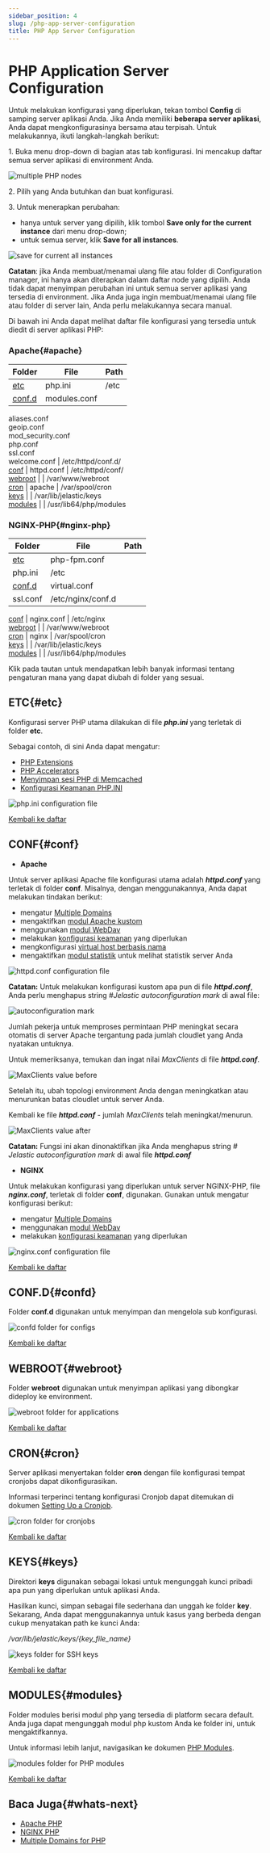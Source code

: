 ```yaml
---
sidebar_position: 4
slug: /php-app-server-configuration
title: PHP App Server Configuration
---
```

# PHP Application Server Configuration

Untuk melakukan konfigurasi yang diperlukan, tekan tombol **Config** di samping server aplikasi Anda. Jika Anda memiliki **beberapa server aplikasi**, Anda dapat mengkonfigurasinya bersama atau terpisah. Untuk melakukannya, ikuti langkah-langkah berikut:

1\. Buka menu drop-down di bagian atas tab konfigurasi. Ini mencakup daftar semua server aplikasi di environment Anda.

![multiple PHP nodes](#)

2\. Pilih yang Anda butuhkan dan buat konfigurasi.

3\. Untuk menerapkan perubahan:

  * hanya untuk server yang dipilih, klik tombol **Save only for the current instance** dari menu drop-down;
  * untuk semua server, klik **Save for all instances**.

![save for current all instances](#)

**Catatan**: jika Anda membuat/menamai ulang file atau folder di Configuration manager, ini hanya akan diterapkan dalam daftar node yang dipilih. Anda tidak dapat menyimpan perubahan ini untuk semua server aplikasi yang tersedia di environment. Jika Anda juga ingin membuat/menamai ulang file atau folder di server lain, Anda perlu melakukannya secara manual.

Di bawah ini Anda dapat melihat daftar file konfigurasi yang tersedia untuk diedit di server aplikasi PHP:

### Apache{#apache}

Folder | File | Path  
---|---|---  
[etc](<https://docs.dewacloud.com/docs/#etc>) | php.ini | /etc  
[conf.d](<https://docs.dewacloud.com/docs/#confd>) | modules.conf  
aliases.conf  
geoip.conf  
mod_security.conf  
php.conf  
ssl.conf  
welcome.conf | /etc/httpd/conf.d/  
[conf](<https://docs.dewacloud.com/docs/#conf>) | httpd.conf | /etc/httpd/conf/  
[webroot](<https://docs.dewacloud.com/docs/#webroot>) |  | /var/www/webroot  
[cron](<https://docs.dewacloud.com/docs/#cron>) | apache | /var/spool/cron  
[keys](<https://docs.dewacloud.com/docs/#keys>) |  | /var/lib/jelastic/keys  
[modules](<https://docs.dewacloud.com/docs/#modules>) |  | /usr/lib64/php/modules  
  
### NGINX-PHP{#nginx-php}

Folder | File | Path  
---|---|---  
[etc](<https://docs.dewacloud.com/docs/#etc>) | php-fpm.conf  
php.ini | /etc  
[conf.d](<https://docs.dewacloud.com/docs/#confd>) | virtual.conf  
ssl.conf | /etc/nginx/conf.d  
  
[conf](<https://docs.dewacloud.com/docs/#conf>) | nginx.conf | /etc/nginx  
[webroot](<https://docs.dewacloud.com/docs/#webroot>) |  | /var/www/webroot  
[cron](<https://docs.dewacloud.com/docs/#cron>) | nginx | /var/spool/cron  
[keys](<https://docs.dewacloud.com/docs/#keys>) |  | /var/lib/jelastic/keys  
[modules](<https://docs.dewacloud.com/docs/#modules>) |  | /usr/lib64/php/modules  
  
Klik pada tautan untuk mendapatkan lebih banyak informasi tentang pengaturan mana yang dapat diubah di folder yang sesuai.

## ETC{#etc}

Konfigurasi server PHP utama dilakukan di file _**php.ini**_ yang terletak di folder **etc**.

Sebagai contoh, di sini Anda dapat mengatur:

  * [PHP Extensions](<https://docs.dewacloud.com/docs/php-extensions/>)
  * [PHP Accelerators](<https://docs.dewacloud.com/docs/php-accelerators/>)
  * [Menyimpan sesi PHP di Memcached](<https://docs.dewacloud.com/docs/php-sessions-memcached/>)
  * [Konfigurasi Keamanan PHP.INI](<https://docs.dewacloud.com/docs/php-security-settings/>)

![php.ini configuration file](#)

[Kembali ke daftar](<https://docs.dewacloud.com/docs/#back>)

## CONF{#conf}

  * **Apache**

Untuk server aplikasi Apache file konfigurasi utama adalah _**httpd.conf**_ yang terletak di folder **conf**. Misalnya, dengan menggunakannya, Anda dapat melakukan tindakan berikut:

  * mengatur [Multiple Domains](<https://docs.dewacloud.com/docs/multiple-domains-php/>)
  * mengaktifkan [modul Apache kustom](<https://docs.dewacloud.com/docs/add-apache-modules/>)
  * menggunakan [modul WebDav](<https://docs.dewacloud.com/docs/apache-webdav-module/>)
  * melakukan [konfigurasi keamanan](<https://docs.dewacloud.com/docs/apache-security-configurations/>) yang diperlukan
  * mengkonfigurasi [virtual host berbasis nama](<https://docs.dewacloud.com/docs/name-based-apache-virtual-host/>)
  * mengaktifkan [modul statistik](<https://docs.dewacloud.com/docs/apache-statistics-module/>) untuk melihat statistik server Anda

![httpd.conf configuration file](#)

**Catatan:** Untuk melakukan konfigurasi kustom apa pun di file _**httpd.conf**_, Anda perlu menghapus string _#Jelastic autoconfiguration mark_ di awal file:

![autoconfiguration mark](#)

Jumlah pekerja untuk memproses permintaan PHP meningkat secara otomatis di server Apache tergantung pada jumlah cloudlet yang Anda nyatakan untuknya.

Untuk memeriksanya, temukan dan ingat nilai _MaxClients_ di file _**httpd.conf**_.

![MaxClients value before](#)

Setelah itu, ubah topologi environment Anda dengan meningkatkan atau menurunkan batas cloudlet untuk server Anda.

Kembali ke file _**httpd.conf**_ - jumlah _MaxClients_ telah meningkat/menurun.

![MaxClients value after](#)

**Catatan:** Fungsi ini akan dinonaktifkan jika Anda menghapus string _# Jelastic autoconfiguration mark_ di awal file _**httpd.conf**_

  * **NGINX**

Untuk melakukan konfigurasi yang diperlukan untuk server NGINX-PHP, file _**nginx.conf**_, terletak di folder **conf**, digunakan. Gunakan untuk mengatur konfigurasi berikut:

  * mengatur [Multiple Domains](<https://docs.dewacloud.com/docs/multiple-domains-php/>)
  * menggunakan [modul WebDav](<https://docs.dewacloud.com/docs/nginx-webdav-module/>)
  * melakukan [konfigurasi keamanan](<https://docs.dewacloud.com/docs/nginx-security-configurations/>) yang diperlukan

![nginx.conf configuration file](#)

[Kembali ke daftar](<https://docs.dewacloud.com/docs/#back>)

## CONF.D{#confd}

Folder **conf.d** digunakan untuk menyimpan dan mengelola sub konfigurasi.

![confd folder for configs](#)

[Kembali ke daftar](<https://docs.dewacloud.com/docs/#back>)

## WEBROOT{#webroot}

Folder **webroot** digunakan untuk menyimpan aplikasi yang dibongkar dideploy ke environment.

![webroot folder for applications](#)

[Kembali ke daftar](<https://docs.dewacloud.com/docs/#back>)

## CRON{#cron}

Server aplikasi menyertakan folder **cron** dengan file konfigurasi tempat cronjobs dapat dikonfigurasikan.

Informasi terperinci tentang konfigurasi Cronjob dapat ditemukan di dokumen [Setting Up a Cronjob](<https://docs.dewacloud.com/docs/cron-job/>).

![cron folder for cronjobs](#)

[Kembali ke daftar](<https://docs.dewacloud.com/docs/#back>)

## KEYS{#keys}

Direktori **keys** digunakan sebagai lokasi untuk mengunggah kunci pribadi apa pun yang diperlukan untuk aplikasi Anda.

Hasilkan kunci, simpan sebagai file sederhana dan unggah ke folder **key**. Sekarang, Anda dapat menggunakannya untuk kasus yang berbeda dengan cukup menyatakan path ke kunci Anda:

_/var/lib/jelastic/keys/{key_file_name}_

![keys folder for SSH keys](#)

[Kembali ke daftar](<https://docs.dewacloud.com/docs/#back>)

## MODULES{#modules}

Folder modules berisi modul php yang tersedia di platform secara default. Anda juga dapat mengunggah modul php kustom Anda ke folder ini, untuk mengaktifkannya.

Untuk informasi lebih lanjut, navigasikan ke dokumen [PHP Modules](<https://docs.dewacloud.com/docs/php-extensions/>).

![modules folder for PHP modules](#)

[Kembali ke daftar](<https://docs.dewacloud.com/docs/#back>)

## Baca Juga{#whats-next}

  * [Apache PHP](<https://docs.dewacloud.com/docs/apache-php/>)
  * [NGINX PHP](<https://docs.dewacloud.com/docs/nginx-php/>)
  * [Multiple Domains for PHP](<https://docs.dewacloud.com/docs/multiple-domains-php/>)